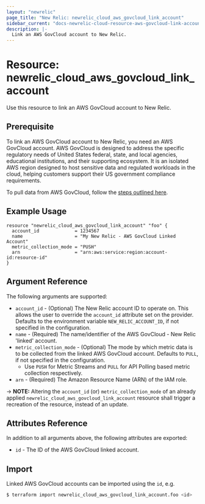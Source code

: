 ```yaml
---
layout: "newrelic"
page_title: "New Relic: newrelic_cloud_aws_govcloud_link_account"
sidebar_current: "docs-newrelic-cloud-resource-aws-govcloud-link-account"
description: |-
  Link an AWS GovCloud account to New Relic.
---
```

# Resource: newrelic_cloud_aws_govcloud_link_account

Use this resource to link an AWS GovCloud account to New Relic.

## Prerequisite

To link an AWS GovCloud account to New Relic, you need an AWS GovCloud account. AWS GovCloud is designed to address the specific regulatory needs of United States federal, state, and local agencies, educational institutions, and their supporting ecosystem. It is an isolated AWS region designed to host sensitive data and regulated workloads in the cloud, helping customers support their US government compliance requirements.

To pull data from AWS GovCloud, follow the [steps outlined here](https://docs.newrelic.com/docs/infrastructure/amazon-integrations/get-started/connect-aws-govcloud-new-relic).

## Example Usage

```hcl
resource "newrelic_cloud_aws_govcloud_link_account" "foo" {
  account_id             = 1234567
  name                   = "My New Relic - AWS GovCloud Linked Account"
  metric_collection_mode = "PUSH"
  arn                    = "arn:aws:service:region:account-id:resource-id"
}
```

## Argument Reference

The following arguments are supported:

- `account_id` - (Optional) The New Relic account ID to operate on. This allows the user to override the `account_id` attribute set on the provider. Defaults to the environment variable `NEW_RELIC_ACCOUNT_ID`, if not specified in the configuration.
- `name` - (Required) The name/identifier of the AWS GovCloud - New Relic 'linked' account.
- `metric_collection_mode` - (Optional) The mode by which metric data is to be collected from the linked AWS GovCloud account. Defaults to `PULL`, if not specified in the configuration.
  - Use `PUSH` for Metric Streams and `PULL` for API Polling based metric collection respectively.
- `arn` - (Required) The Amazon Resource Name (ARN) of the IAM role.

-> **NOTE:** Altering the `account_id` (or) `metric_collection_mode` of an already applied `newrelic_cloud_aws_govcloud_link_account` resource shall trigger a recreation of the resource, instead of an update.

## Attributes Reference

In addition to all arguments above, the following attributes are exported:

- `id` - The ID of the AWS GovCloud linked account.

## Import

Linked AWS GovCloud accounts can be imported using the `id`, e.g.

```bash
$ terraform import newrelic_cloud_aws_govcloud_link_account.foo <id>
```
